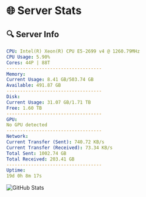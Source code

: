 # 🌐 Server Stats
## 🔍 Server Info
```yaml
CPU: Intel(R) Xeon(R) CPU E5-2699 v4 @ 1260.79MHz
CPU Usage: 5.90%
Cores: 44P | 88T
-----------------------------------
Memory:
Current Usage: 8.41 GB/503.74 GB
Available: 491.87 GB
-----------------------------------
Disk:
Current Usage: 31.07 GB/1.71 TB
Free: 1.60 TB
-----------------------------------
GPU:
No GPU detected
-----------------------------------
Network:
Current Transfer (Sent): 740.72 KB/s
Current Transfer (Received): 73.34 KB/s
Total Sent: 1002.74 GB
Total Received: 203.41 GB
-----------------------------------
Uptime:
19d 0h 8m 17s
```
![GitHub Stats](https://img.shields.io/badge/Updated-2025-05-08_17:17:05-blue)